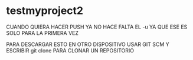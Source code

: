 # testmyproject2

CUANDO QUIERA HACER PUSH YA NO HACE FALTA EL -u YA QUE ESE ES SOLO PARA LA PRIMERA VEZ

PARA DESCARGAR ESTO EN OTRO DISPOSITIVO USAR GIT SCM Y ESCRIBIR git clone PARA CLONAR UN REPOSITORIO
